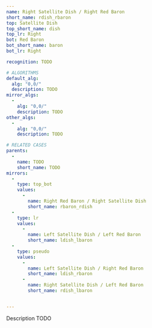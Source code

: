 ```yaml
---
name: Right Satellite Dish / Right Red Baron
short_name: rdish_rbaron
top: Satellite Dish
top_short_name: dish
top_lr: Right
bot: Red Baron
bot_short_name: baron
bot_lr: Right

recognition: TODO

# ALGORITHMS
default_alg:
  alg: "0,0/"
  description: TODO
mirror_algs:
  -
    alg: "0,0/"
    description: TODO
other_algs:
  -
    alg: "0,0/"
    description: TODO

# RELATED CASES
parents:
  -
    name: TODO
    short_name: TODO
mirrors:
  -
    type: top_bot
    values: 
      -
        name: Right Red Baron / Right Satellite Dish
        short_name: rbaron_rdish
  -
    type: lr
    values: 
      -
        name: Left Satellite Dish / Left Red Baron
        short_name: ldish_lbaron
  -
    type: pseudo
    values: 
      -
        name: Left Satellite Dish / Right Red Baron
        short_name: ldish_rbaron
      -
        name: Right Satellite Dish / Left Red Baron
        short_name: rdish_lbaron


---
```


Description TODO

